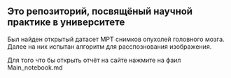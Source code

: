 ## Это репозиторий, посвящёный научной практике в университете

Был найден открытый датасет МРТ снимков опухолей головного мозга. Далее на них испытан алгоритм для расспознования изображения.

Для того что бы открыть отчёт на сайте нажмите на фаил Main_notebook.md